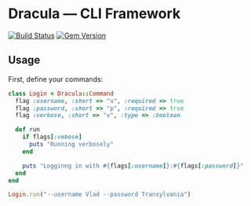 # Dracula — CLI Framework

[![Build Status](https://semaphoreci.com/api/v1/renderedtext/dracula/branches/master/badge.svg)](https://semaphoreci.com/renderedtext/dracula)
[![Gem Version](https://badge.fury.io/rb/dracula.svg)](https://badge.fury.io/rb/dracula)

## Usage

First, define your commands:

``` ruby
class Login < Dracula::Command
  flag :username, :short => "u", :required => true
  flag :password, :short => "p", :required => true
  flag :verbose, :short => "v", :type => :boolean

  def run
    if flags[:vebose]
      puts "Running verbosely"
    end

    puts "Logginng in with #{flags[:username]}:#{flags[:password]}"
  end
end
```

``` ruby
Login.run("--username Vlad --password Transylvania")
```
